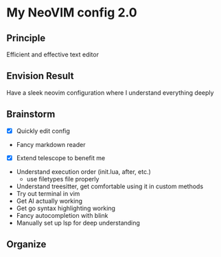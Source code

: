# My NeoVIM config 2.0

## Principle

Efficient and effective text editor

## Envision Result

Have a sleek neovim configuration where I understand everything deeply

## Brainstorm

- [x] Quickly edit config
- Fancy markdown reader
- [x] Extend telescope to benefit me
- Understand execution order (init.lua, after, etc.)
  - use filetypes file properly
- Understand treesitter, get comfortable using it in custom methods
- Try out terminal in vim
- Get AI actually working
- Get go syntax highlighting working
- Fancy autocompletion with blink
- Manually set up lsp for deep understanding

## Organize
